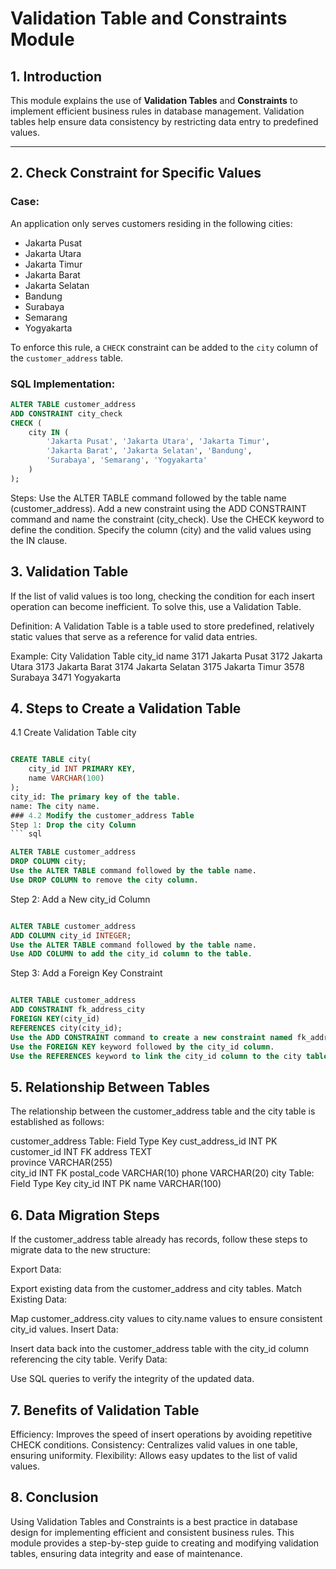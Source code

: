 # Validation Table and Constraints Module

## 1. Introduction

This module explains the use of **Validation Tables** and **Constraints** to implement efficient business rules in database management. Validation tables help ensure data consistency by restricting data entry to predefined values.

---

## 2. Check Constraint for Specific Values

### Case:
An application only serves customers residing in the following cities:
- Jakarta Pusat
- Jakarta Utara
- Jakarta Timur
- Jakarta Barat
- Jakarta Selatan
- Bandung
- Surabaya
- Semarang
- Yogyakarta

To enforce this rule, a `CHECK` constraint can be added to the `city` column of the `customer_address` table.

### SQL Implementation:
```sql
ALTER TABLE customer_address 
ADD CONSTRAINT city_check 
CHECK (
    city IN (
        'Jakarta Pusat', 'Jakarta Utara', 'Jakarta Timur',
        'Jakarta Barat', 'Jakarta Selatan', 'Bandung',
        'Surabaya', 'Semarang', 'Yogyakarta'
    )
);
```
Steps:
Use the ALTER TABLE command followed by the table name (customer_address).
Add a new constraint using the ADD CONSTRAINT command and name the constraint (city_check).
Use the CHECK keyword to define the condition. Specify the column (city) and the valid values using the IN clause.
## 3. Validation Table
If the list of valid values is too long, checking the condition for each insert operation can become inefficient. To solve this, use a Validation Table.

Definition:
A Validation Table is a table used to store predefined, relatively static values that serve as a reference for valid data entries.

Example: City Validation Table
city_id	name
3171	Jakarta Pusat
3172	Jakarta Utara
3173	Jakarta Barat
3174	Jakarta Selatan
3175	Jakarta Timur
3578	Surabaya
3471	Yogyakarta
## 4. Steps to Create a Validation Table
4.1 Create Validation Table city
```sql

CREATE TABLE city(
    city_id INT PRIMARY KEY,
    name VARCHAR(100)
);
city_id: The primary key of the table.
name: The city name.
### 4.2 Modify the customer_address Table
Step 1: Drop the city Column
``` sql

ALTER TABLE customer_address 
DROP COLUMN city;
Use the ALTER TABLE command followed by the table name.
Use DROP COLUMN to remove the city column.
```
Step 2: Add a New city_id Column
```sql

ALTER TABLE customer_address 
ADD COLUMN city_id INTEGER;
Use the ALTER TABLE command followed by the table name.
Use ADD COLUMN to add the city_id column to the table.
```
Step 3: Add a Foreign Key Constraint
```sql

ALTER TABLE customer_address 
ADD CONSTRAINT fk_address_city 
FOREIGN KEY(city_id) 
REFERENCES city(city_id);
Use the ADD CONSTRAINT command to create a new constraint named fk_address_city.
Use the FOREIGN KEY keyword followed by the city_id column.
Use the REFERENCES keyword to link the city_id column to the city table.
```
## 5. Relationship Between Tables
The relationship between the customer_address table and the city table is established as follows:

customer_address Table:
Field	Type	Key
cust_address_id	INT	PK
customer_id	INT	FK
address	TEXT	
province	VARCHAR(255)	
city_id	INT	FK
postal_code	VARCHAR(10)	
phone	VARCHAR(20)	
city Table:
Field	Type	Key
city_id	INT	PK
name	VARCHAR(100)	
## 6. Data Migration Steps
If the customer_address table already has records, follow these steps to migrate data to the new structure:

Export Data:

Export existing data from the customer_address and city tables.
Match Existing Data:

Map customer_address.city values to city.name values to ensure consistent city_id values.
Insert Data:

Insert data back into the customer_address table with the city_id column referencing the city table.
Verify Data:

Use SQL queries to verify the integrity of the updated data.
## 7. Benefits of Validation Table
Efficiency: Improves the speed of insert operations by avoiding repetitive CHECK conditions.
Consistency: Centralizes valid values in one table, ensuring uniformity.
Flexibility: Allows easy updates to the list of valid values.
## 8. Conclusion
Using Validation Tables and Constraints is a best practice in database design for implementing efficient and consistent business rules. This module provides a step-by-step guide to creating and modifying validation tables, ensuring data integrity and ease of maintenance.






